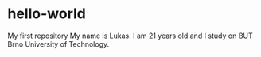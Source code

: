 # hello-world
My first repository
My name is Lukas. I am 21 years old and I study on BUT Brno University of Technology.

